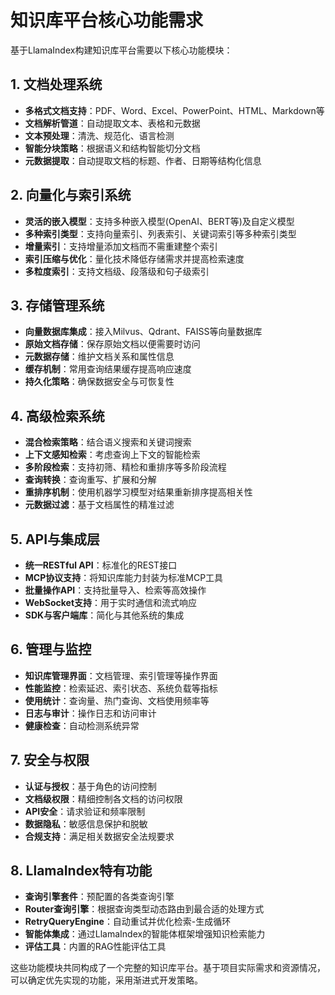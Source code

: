 # 知识库平台核心功能需求

基于LlamaIndex构建知识库平台需要以下核心功能模块：

## 1. 文档处理系统

- **多格式文档支持**：PDF、Word、Excel、PowerPoint、HTML、Markdown等
- **文档解析管道**：自动提取文本、表格和元数据
- **文本预处理**：清洗、规范化、语言检测
- **智能分块策略**：根据语义和结构智能切分文档
- **元数据提取**：自动提取文档的标题、作者、日期等结构化信息

## 2. 向量化与索引系统

- **灵活的嵌入模型**：支持多种嵌入模型(OpenAI、BERT等)及自定义模型
- **多种索引类型**：支持向量索引、列表索引、关键词索引等多种索引类型
- **增量索引**：支持增量添加文档而不需重建整个索引
- **索引压缩与优化**：量化技术降低存储需求并提高检索速度
- **多粒度索引**：支持文档级、段落级和句子级索引

## 3. 存储管理系统

- **向量数据库集成**：接入Milvus、Qdrant、FAISS等向量数据库
- **原始文档存储**：保存原始文档以便需要时访问
- **元数据存储**：维护文档关系和属性信息
- **缓存机制**：常用查询结果缓存提高响应速度
- **持久化策略**：确保数据安全与可恢复性

## 4. 高级检索系统

- **混合检索策略**：结合语义搜索和关键词搜索
- **上下文感知检索**：考虑查询上下文的智能检索
- **多阶段检索**：支持初筛、精检和重排序等多阶段流程
- **查询转换**：查询重写、扩展和分解
- **重排序机制**：使用机器学习模型对结果重新排序提高相关性
- **元数据过滤**：基于文档属性的精准过滤

## 5. API与集成层

- **统一RESTful API**：标准化的REST接口
- **MCP协议支持**：将知识库能力封装为标准MCP工具
- **批量操作API**：支持批量导入、检索等高效操作
- **WebSocket支持**：用于实时通信和流式响应
- **SDK与客户端库**：简化与其他系统的集成

## 6. 管理与监控

- **知识库管理界面**：文档管理、索引管理等操作界面
- **性能监控**：检索延迟、索引状态、系统负载等指标
- **使用统计**：查询量、热门查询、文档使用频率等
- **日志与审计**：操作日志和访问审计
- **健康检查**：自动检测系统异常

## 7. 安全与权限

- **认证与授权**：基于角色的访问控制
- **文档级权限**：精细控制各文档的访问权限
- **API安全**：请求验证和频率限制
- **数据隐私**：敏感信息保护和脱敏
- **合规支持**：满足相关数据安全法规要求

## 8. LlamaIndex特有功能

- **查询引擎套件**：预配置的各类查询引擎
- **Router查询引擎**：根据查询类型动态路由到最合适的处理方式
- **RetryQueryEngine**：自动重试并优化检索-生成循环
- **智能体集成**：通过LlamaIndex的智能体框架增强知识检索能力
- **评估工具**：内置的RAG性能评估工具

这些功能模块共同构成了一个完整的知识库平台。基于项目实际需求和资源情况，可以确定优先实现的功能，采用渐进式开发策略。
